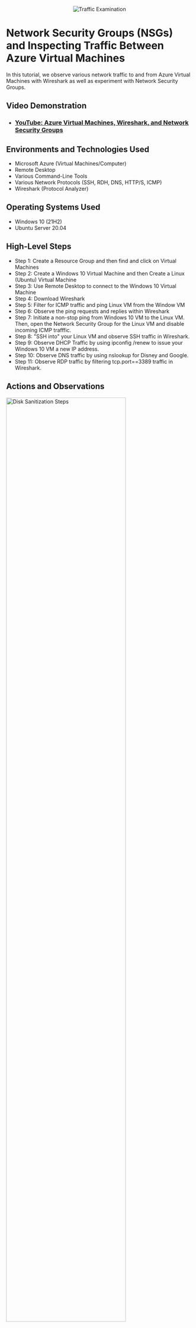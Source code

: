 <p align="center">
<img src="https://i.imgur.com/Ua7udoS.png" alt="Traffic Examination"/>
</p>

<h1>Network Security Groups (NSGs) and Inspecting Traffic Between Azure Virtual Machines</h1>
In this tutorial, we observe various network traffic to and from Azure Virtual Machines with Wireshark as well as experiment with Network Security Groups. <br />


<h2>Video Demonstration</h2>

- ### [YouTube: Azure Virtual Machines, Wireshark, and Network Security Groups](https://www.youtube.com)

<h2>Environments and Technologies Used</h2>

- Microsoft Azure (Virtual Machines/Computer)
- Remote Desktop
- Various Command-Line Tools
- Various Network Protocols (SSH, RDH, DNS, HTTP/S, ICMP)
- Wireshark (Protocol Analyzer)

<h2>Operating Systems Used </h2>

- Windows 10 (21H2)
- Ubuntu Server 20.04

<h2>High-Level Steps</h2>

- Step 1: Create a Resource Group and then find and click on Virtual Machines
- Step 2: Create a Windows 10 Virtual Machine and then Create a Linux (Ubuntu) Virtual Machine
- Step 3: Use Remote Desktop to connect to the Windows 10 Virtual Machine
- Step 4: Download Wireshark
- Step 5: Filter for ICMP traffic and ping Linux VM from the Window VM
- Step 6: Observe the ping requests and replies within Wireshark
- Step 7: Initiate a non-stop ping from Windows 10 VM to the Linux VM. Then, open the Network Security Group for the Linux VM and disable incoming ICMP trafffic.
- Step 8: "SSH into" your Linux VM and observe SSH traffic in Wireshark.
- Step 9: Observe DHCP Traffic by using ipconfig /renew to issue your Windows 10 VM a new IP address.
- Step 10: Observe DNS traffic by using nslookup for Disney and Google.
- Step 11: Observe RDP traffic by filtering tcp.port==3389 traffic in Wireshark.

<h2>Actions and Observations</h2>

<p>
<img src="https://i.imgur.com/CmtzSeG.png" height="80%" width="80%" alt="Disk Sanitization Steps"/>
</p>
<p>
Step 1: Create a Resource Group and Create a Windows 10 Virtual Machine
</p>
<br />

<p>
<img src="https://i.imgur.com/iTShPLl.png" height="80%" width="80%" alt="Disk Sanitization Steps"/>
</p>
<p>
Step 2: Create a Windows 10 Virtual Machine and then Create a Linux (Ubuntu) Virtual Machine
</p>
<br />

<p>
<img src="https://i.imgur.com/mOA6hCC.png" height="80%" width="80%" alt="Disk Sanitization Steps"/>
</p>
<p>
Step 3: Use Remote Desktop to connect to the Windows 10 Virtual Machine
</p>
<br />

<p>
<img src=https://i.imgur.com/MI2TUW1.png"" height="80%" width="80%" alt="Disk Sanitization Steps"/>
</p>
<p>
Step 4: Download Wireshark
</p>
<br />

<p>
<img src="https://i.imgur.com/0oi4o7M.png" height="80%" width="80%" alt="Disk Sanitization Steps"/>
</p>
<p>
Step 5: Filter for ICMP traffic and ping Linux VM from the Window VM
</p>
<br />

<p>
<img src="https://i.imgur.com/rALBH07.png" height="80%" width="80%" alt="Disk Sanitization Steps"/>
</p>
<p>
Step 6: Observe the ping requests and replies within Wireshark. You can also observe the wireshark traffic when pinging public websites such as www.google.com.
</p>
<br />

<p>
<img src="https://i.imgur.com/KflLbk6.png" height="80%" width="80%" alt="Disk Sanitization Steps"/>
</p>
<p>
Step 7: Initiate a non-stop ping from Windows 10 VM to the Linux VM. Then, open the Network Security Group for the Linux VM and disable incoming ICMP trafffic. To do this, search for Network Security Group in Azure, click on "Inbound Security Rules" and then click on "+ Add".
</p>
<br />

<p>
<img src="https://i.imgur.com/4PE66zJ.png" height="80%" width="80%" alt="Disk Sanitization Steps"/>
</p>
<p>
 Step 8: "SSH into" your Linux VM and observe SSH traffic in Wireshark.
</p>
<br />

<p>
<img src="https://i.imgur.com/w9CxQm6.png" height="80%" width="80%" alt="Disk Sanitization Steps"/>
</p>
<p>
Step 9: Observe DHCP Traffic by using ipconfig /renew to issue your Windows 10 VM a new IP address.
</p>
<br />

<p>
<img src="https://i.imgur.com/xqeom8U.png" height="80%" width="80%" alt="Disk Sanitization Steps"/>
</p>
<p>
Step 10: Observe DNS traffic by using nslookup for Disney and Google.
</p>
<br />

<p>
<img src="https://i.imgur.com/xDYXR1a.png" height="80%" width="80%" alt="Disk Sanitization Steps"/>
</p>
<p>
Step 11: Observe RDP traffic by filtering tcp.port==3389 traffic in Wireshark.
</p>
<br />
